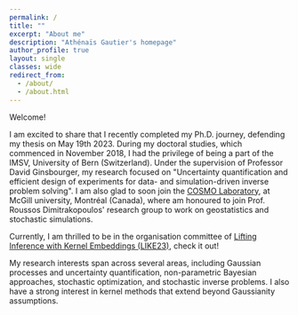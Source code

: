 ```yaml
---
permalink: /
title: ""
excerpt: "About me"
description: "Athénaïs Gautier's homepage"
author_profile: true
layout: single
classes: wide
redirect_from: 
  - /about/
  - /about.html
---
```


Welcome!

I am excited to share that I recently completed my Ph.D. journey, defending my thesis on May 19th 2023. During my doctoral studies, which commenced in November 2018, I had the privilege of being a part of the IMSV, University of Bern (Switzerland). Under the supervision of Professor David Ginsbourger, my research focused on "Uncertainty quantification and efficient design of experiments for data- and simulation-driven inverse problem solving". 
I am also glad to soon join the [COSMO Laboratory](https://cosmo.mcgill.ca/), at McGill university, Montréal (Canada), where am honoured to join Prof. Roussos Dimitrakopoulos' research group to work on geostatistics and stochastic simulations.

Currently, I am thrilled to be in the organisation committee of [Lifting Inference with Kernel Embeddings (LIKE23)](https://like23-bern.github.io/), check it out! 

My research interests span across several areas, including Gaussian processes and uncertainty quantification, non-parametric Bayesian approaches, stochastic optimization, and stochastic inverse problems. I also have a strong interest in kernel methods that extend beyond Gaussianity assumptions.

